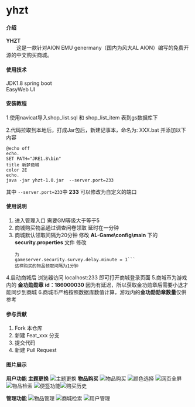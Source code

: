 # yhzt

#### 介绍
**YHZT**</br>
&emsp;&emsp;这是一款针对AION EMU genermany（国内为风大AL AION）编写的免费开源的中文购买商城。

#### 使用技术
JDK1.8
spring boot  
EasyWeb UI

#### 安装教程

1.使用navicat导入shop_list.sql 和 shop_list_item 表到gs数据库下

2.代码拉取到本地后，打成Jar包后，新建记事本，命名为: XXX.bat 并添加以下内容
```
@echo off
echo.
SET PATH="JRE1.8\bin"
title 新梦商城
color 2E
echo. 
java -jar yhzt-1.0.jar  --server.port=233 
```
其中 `--server.port=233`中  **233** 可以修改为自定义的端口

#### 使用说明

1. 进入管理入口 需要GM等级大于等于5
2. 商城购买物品通过调查问卷领取 延时在一分钟
3. 商城默认领取间隔为20分钟 
	修改 **AL-Game\config\main** 下的 **security.properties** 文件 
	修改
	```gameserver.security.survey.delay.minute = 20
	为
	gameserver.security.survey.delay.minute = 1```
	这样购买的物品领取间隔为1分钟
4.启动商城后 浏览器访问 localhost:233 即可打开商城登录页面
5.商城币为游戏内的 **金功勋勋章** **id：186000030**  因为有延迟，所以获取金功勋章后需要小退才能同步到商城
6.商城币严格按照数据库数值计算，游戏内的**金功勋勋章数量**仅供参考

#### 参与贡献

1. Fork 本仓库
2. 新建 Feat_xxx 分支
3. 提交代码
4. 新建 Pull Request

#### 图片展示
**用户功能**
**主题更换**
![主题更换](https://images.gitee.com/uploads/images/2019/0721/220417_8d140c02_2252189.png "主题更换页")
**物品购买**
![物品购买](https://images.gitee.com/uploads/images/2019/0721/220527_a0a7d0ab_2252189.png "商品购买页.png")
![颜色选择](https://images.gitee.com/uploads/images/2019/0721/220612_3a26617e_2252189.png "颜色选择页")
![网页全屏](https://images.gitee.com/uploads/images/2019/0721/220716_8f5edfc2_2252189.png "全屏网页.png")
![物品检索](https://images.gitee.com/uploads/images/2019/0721/220759_328d303b_2252189.png "永恒检索（技能 npc 套装 任务 物品）.png")
![便签功能](https://images.gitee.com/uploads/images/2019/0721/220826_26bf77a9_2252189.png "便签（清除浏览器缓存后 保存的内容清空）.png")![购买历史](https://images.gitee.com/uploads/images/2019/0721/220851_59889069_2252189.png "获取物品历史.png")

**管理功能**
![物品管理](https://images.gitee.com/uploads/images/2019/0721/220943_51f4855c_2252189.png "商城出售物品管理.png")
![商城检索](https://images.gitee.com/uploads/images/2019/0721/221004_85c2a97e_2252189.png "商城搜索.png")
![用户管理](https://images.gitee.com/uploads/images/2019/0721/221023_17f1a37a_2252189.png "用户管理.png")